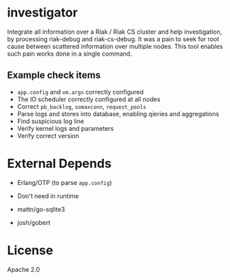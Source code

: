 investigator
============

Integrate all information over a Riak / Riak CS cluster and help
investigation, by processing riak-debug and riak-cs-debug. It was a
pain to seek for root cause between scattered information over
multiple nodes. This tool enables such pain works done in a single
command.

## Example check items

- `app.config` and `vm.args` correctly configured
- The IO scheduler correctly configured at all nodes
- Correct `pb_backlog`, `somaxconn`, `request_pools`
- Parse logs and stores into database, enabling qieries and aggregations
- Find suspicious log line
- Verify kernel logs and parameters
- Verify correct version

# External Depends

- Erlang/OTP (to parse `app.config`)

- Don't need in runtime

 - mattn/go-sqlite3
 - josh/gobert

# License

Apache 2.0
